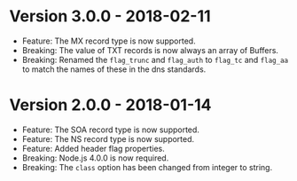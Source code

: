 # Version 3.0.0 - 2018-02-11

- Feature: The MX record type is now supported.
- Breaking: The value of TXT records is now always an array of Buffers.
- Breaking: Renamed the `flag_trunc` and `flag_auth` to `flag_tc` and `flag_aa` to match the names of these in the dns standards.

# Version 2.0.0 - 2018-01-14

- Feature: The SOA record type is now supported.
- Feature: The NS record type is now supported.
- Feature: Added header flag properties.
- Breaking: Node.js 4.0.0 is now required.
- Breaking: The `class` option has been changed from integer to string.
